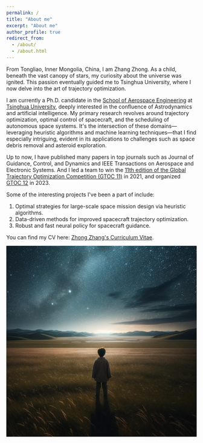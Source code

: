 ```yaml
---
permalink: /
title: "About me"
excerpt: "About me"
author_profile: true
redirect_from: 
  - /about/
  - /about.html
---
```


From Tongliao, Inner Mongolia, China, I am Zhang Zhong. As a child, beneath the vast canopy of stars, my curiosity about the universe was ignited. This passion eventually guided me to Tsinghua University, where I now delve into the art of trajectory optimization.

I am currently a Ph.D. candidate in the [School of Aerospace Engineering](https://www.hy.tsinghua.edu.cn/hyen/) at [Tsinghua University](https://www.tsinghua.edu.cn/en/), deeply interested in the confluence of Astrodynamics and artificial intelligence. My primary research revolves around trajectory optimization, optimal control of spacecraft, and the scheduling of autonomous space systems. It's the intersection of these domains—leveraging heuristic algorithms and machine learning techniques—that I find especially intriguing, evident in its applications to challenges such as space debris removal and asteroid exploration.

Up to now, I have published many papers in top journals such as Journal of Guidance, Control, and Dynamics and IEEE Transactions on Aerospace and Electronic Systems. And I led a team to win the [11th edition of the Global Trajectory Optimization Competition (GTOC 11)](https://sophia.estec.esa.int/gtoc_portal/?page_id=782) in 2021, and organized [GTOC 12](https://sophia.estec.esa.int/gtoc_portal/?page_id=1261) in 2023.

Some of the interesting projects I've been a part of include:
1. Optimal strategies for large-scale space mission design via heuristic algorithms.
2. Data-driven methods for improved spacecraft trajectory optimization.
3. Robust and fast neural policy for spacecraft guidance.

You can find my CV here: [Zhong Zhang's Curriculum Vitae](../assets/CV_20231023.pdf).


![](../images/WhenIwasaChild.png)
